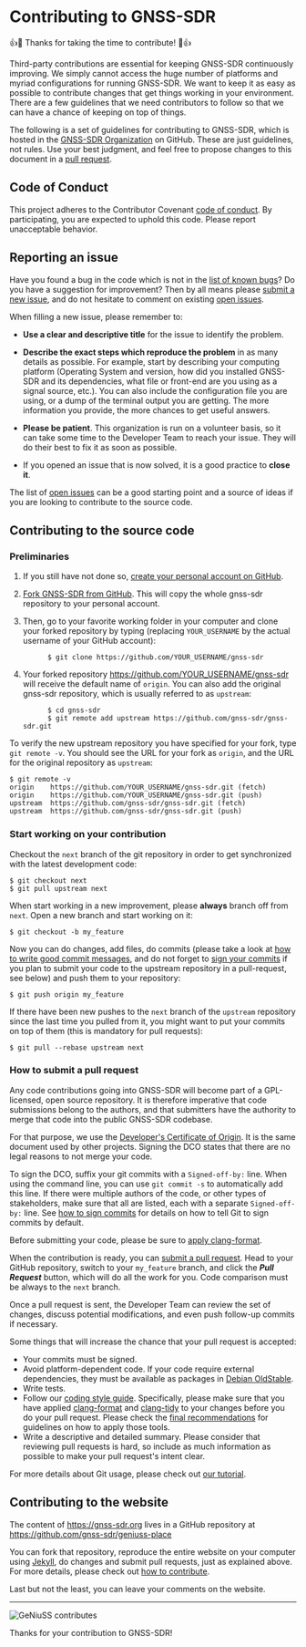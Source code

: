 # Contributing to GNSS-SDR

<!-- prettier-ignore-start -->
[comment]: # (
SPDX-License-Identifier: GPL-3.0-or-later
)

[comment]: # (
SPDX-FileCopyrightText: 2011-2021 Carles Fernandez-Prades <carles.fernandez@cttc.es>
)
<!-- prettier-ignore-end -->

:+1::tada: Thanks for taking the time to contribute! :tada::+1:

Third-party contributions are essential for keeping GNSS-SDR continuously
improving. We simply cannot access the huge number of platforms and myriad
configurations for running GNSS-SDR. We want to keep it as easy as possible to
contribute changes that get things working in your environment. There are a few
guidelines that we need contributors to follow so that we can have a chance of
keeping on top of things.

The following is a set of guidelines for contributing to GNSS-SDR, which is
hosted in the [GNSS-SDR Organization](https://github.com/gnss-sdr) on GitHub.
These are just guidelines, not rules. Use your best judgment, and feel free to
propose changes to this document in a
[pull request](#how-to-submit-a-pull-request).

## Code of Conduct

This project adheres to the Contributor Covenant
[code of conduct](CODE_OF_CONDUCT.md). By participating, you are expected to
uphold this code. Please report unacceptable behavior.

## Reporting an issue

Have you found a bug in the code which is not in the
[list of known bugs](https://github.com/gnss-sdr/gnss-sdr/issues)? Do you have a
suggestion for improvement? Then by all means please
[submit a new issue](https://github.com/gnss-sdr/gnss-sdr/issues/new), and do
not hesitate to comment on existing
[open issues](https://github.com/gnss-sdr/gnss-sdr/issues).

When filling a new issue, please remember to:

- **Use a clear and descriptive title** for the issue to identify the problem.

- **Describe the exact steps which reproduce the problem** in as many details as
  possible. For example, start by describing your computing platform (Operating
  System and version, how did you installed GNSS-SDR and its dependencies, what
  file or front-end are you using as a signal source, etc.). You can also
  include the configuration file you are using, or a dump of the terminal output
  you are getting. The more information you provide, the more chances to get
  useful answers.

- **Please be patient**. This organization is run on a volunteer basis, so it
  can take some time to the Developer Team to reach your issue. They will do
  their best to fix it as soon as possible.

- If you opened an issue that is now solved, it is a good practice to **close
  it**.

The list of [open issues](https://github.com/gnss-sdr/gnss-sdr/issues) can be a
good starting point and a source of ideas if you are looking to contribute to
the source code.

## Contributing to the source code

### Preliminaries

1.  If you still have not done so,
    [create your personal account on GitHub](https://github.com/join).

2.  [Fork GNSS-SDR from GitHub](https://github.com/gnss-sdr/gnss-sdr/fork). This
    will copy the whole gnss-sdr repository to your personal account.

3.  Then, go to your favorite working folder in your computer and clone your
    forked repository by typing (replacing `YOUR_USERNAME` by the actual
    username of your GitHub account):

              $ git clone https://github.com/YOUR_USERNAME/gnss-sdr

4.  Your forked repository https://github.com/YOUR_USERNAME/gnss-sdr will
    receive the default name of `origin`. You can also add the original gnss-sdr
    repository, which is usually referred to as `upstream`:

              $ cd gnss-sdr
              $ git remote add upstream https://github.com/gnss-sdr/gnss-sdr.git

To verify the new upstream repository you have specified for your fork, type
`git remote -v`. You should see the URL for your fork as `origin`, and the URL
for the original repository as `upstream`:

```
$ git remote -v
origin    https://github.com/YOUR_USERNAME/gnss-sdr.git (fetch)
origin    https://github.com/YOUR_USERNAME/gnss-sdr.git (push)
upstream  https://github.com/gnss-sdr/gnss-sdr.git (fetch)
upstream  https://github.com/gnss-sdr/gnss-sdr.git (push)
```

### Start working on your contribution

Checkout the `next` branch of the git repository in order to get synchronized
with the latest development code:

```
$ git checkout next
$ git pull upstream next
```

When start working in a new improvement, please **always** branch off from
`next`. Open a new branch and start working on it:

```
$ git checkout -b my_feature
```

Now you can do changes, add files, do commits (please take a look at
[how to write good commit messages](https://chris.beams.io/posts/git-commit/),
and do not forget to
[sign your commits](https://gnss-sdr.org/docs/tutorials/using-git/#sign-your-commits)
if you plan to submit your code to the upstream repository in a pull-request,
see below) and push them to your repository:

```
$ git push origin my_feature
```

If there have been new pushes to the `next` branch of the `upstream` repository
since the last time you pulled from it, you might want to put your commits on
top of them (this is mandatory for pull requests):

```
$ git pull --rebase upstream next
```

### How to submit a pull request

Any code contributions going into GNSS-SDR will become part of a GPL-licensed,
open source repository. It is therefore imperative that code submissions belong
to the authors, and that submitters have the authority to merge that code into
the public GNSS-SDR codebase.

For that purpose, we use the
[Developer's Certificate of Origin](https://github.com/gnss-sdr/gnss-sdr/blob/next/.github/DCO.txt).
It is the same document used by other projects. Signing the DCO states that
there are no legal reasons to not merge your code.

To sign the DCO, suffix your git commits with a `Signed-off-by:` line. When
using the command line, you can use `git commit -s` to automatically add this
line. If there were multiple authors of the code, or other types of
stakeholders, make sure that all are listed, each with a separate
`Signed-off-by:` line. See
[how to sign commits](https://gnss-sdr.org/docs/tutorials/using-git/#sign-your-commits)
for details on how to tell Git to sign commits by default.

Before submitting your code, please be sure to
[apply clang-format](https://gnss-sdr.org/coding-style/#use-tools-for-automated-code-formatting).

When the contribution is ready, you can
[submit a pull request](https://github.com/gnss-sdr/gnss-sdr/compare/). Head to
your GitHub repository, switch to your `my_feature` branch, and click the
_**Pull Request**_ button, which will do all the work for you. Code comparison
must be always to the `next` branch.

Once a pull request is sent, the Developer Team can review the set of changes,
discuss potential modifications, and even push follow-up commits if necessary.

Some things that will increase the chance that your pull request is accepted:

- Your commits must be signed.
- Avoid platform-dependent code. If your code require external dependencies,
  they must be available as packages in
  [Debian OldStable](https://wiki.debian.org/DebianOldStable).
- Write tests.
- Follow our [coding style guide](https://gnss-sdr.org/coding-style/).
  Specifically, please make sure that you have applied
  [clang-format](https://clang.llvm.org/docs/ClangFormat.html) and
  [clang-tidy](https://clang.llvm.org/extra/clang-tidy/) to your changes before
  you do your pull request. Please check the
  [final recommendations](https://gnss-sdr.org/coding-style/#final-recommendations)
  for guidelines on how to apply those tools.
- Write a descriptive and detailed summary. Please consider that reviewing pull
  requests is hard, so include as much information as possible to make your pull
  request's intent clear.

For more details about Git usage, please check out
[our tutorial](https://gnss-sdr.org/docs/tutorials/using-git/).

## Contributing to the website

The content of https://gnss-sdr.org lives in a GitHub repository at
https://github.com/gnss-sdr/geniuss-place

You can fork that repository, reproduce the entire website on your computer
using [Jekyll](https://jekyllrb.com/), do changes and submit pull requests, just
as explained above. For more details, please check out
[how to contribute](https://gnss-sdr.org/contribute/).

Last but not the least, you can leave your comments on the website.

---

![GeNiuSS
contributes](https://gnss-sdr.org/assets/images/geniuss-contribute.png)

Thanks for your contribution to GNSS-SDR!
